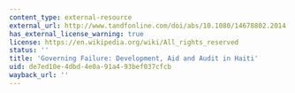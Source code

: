 ```yaml
---
content_type: external-resource
external_url: http://www.tandfonline.com/doi/abs/10.1080/14678802.2014.923150
has_external_license_warning: true
license: https://en.wikipedia.org/wiki/All_rights_reserved
status: ''
title: 'Governing Failure: Development, Aid and Audit in Haiti'
uid: de7ed10e-4dbd-4e0a-91a4-93bef037cfcb
wayback_url: ''
---
```

